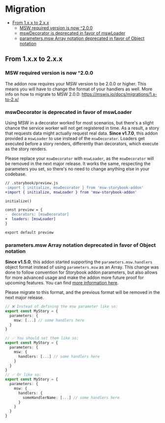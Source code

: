 <h1>Migration</h1>

- [From 1.x.x to 2.x.x](#from-1xx-to-2xx)
  - [MSW required version is now ^2.0.0](#msw-required-version-is-now-200)
  - [mswDecorator is deprecated in favor of mswLoader](#mswdecorator-is-deprecated-in-favor-of-mswloader)
  - [parameters.msw Array notation deprecated in favor of Object notation](#parametersmsw-array-notation-deprecated-in-favor-of-object-notation)

## From 1.x.x to 2.x.x

### MSW required version is now ^2.0.0

The addon now requires your MSW version to be 2.0.0 or higher. This means you will have to change the format of your handlers as well. More info on how to migrate to MSW 2.0.0: https://mswjs.io/docs/migrations/1.x-to-2.x/

### mswDecorator is deprecated in favor of mswLoader

Using MSW in a decorator worked for most scenarios, but there's a slight chance the service worker will not get registered in time. As a result, a story that requests data might actually request real data. **Since v1.7.0**, this addon provided a `mswLoader` to use instead of the `mswDecorator`. Loaders get executed before a story renders, differently than decorators, which execute as the story renders.

Please replace your `mswDecorator` with `mswLoader`, as the `mswDecorator` will be removed in the next major release. It works the same, respecting the parameters you set, so there's no need to change anything else in your codebase.

```diff
// .storybook/preview.js
-import { initialize, mswDecorator } from 'msw-storybook-addon'
+import { initialize, mswLoader } from 'msw-storybook-addon'

initialize()

const preview = {
-  decorators: [mswDecorator]
+  loaders: [mswLoader]
}

export default preview
```

### parameters.msw Array notation deprecated in favor of Object notation

**Since v1.5.0**, this addon started supporting the `parameters.msw.handlers` object format instead of using `parameters.msw` as an Array. This change was done to follow convention for Storybook addon parameters, but also allows for more advanced usage and make the addon more future proof for upcoming features. You can find [more information here](./README.md#composing-request-handlers).

Please migrate to this format, and the previous format will be removed in the next major release.

```ts
// ❌ Instead of defining the msw parameter like so:
export const MyStory = {
  parameters: {
    msw: [...] // some handlers here
  }
}

// ✅ You should set them like so:
export const MyStory = {
  parameters: {
    msw: {
      handlers: [...] // some handlers here
    }
  }
}
// ✅ Or like so:
export const MyStory = {
  parameters: {
    msw: {
      handlers: {
        someHandlerName: [...] // some handlers here
      }
    }
  }
}
```
